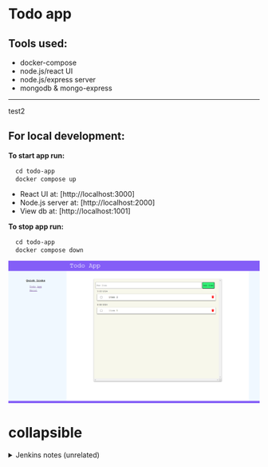 # Todo app 
## Tools used:
- docker-compose 
- node.js/react UI
- node.js/express server
- mongodb & mongo-express
---
test2
## For local development:

**To start app run:**  
```
  cd todo-app
  docker compose up
```
- React UI at: [http://localhost:3000]   
- Node.js server at: [http://localhost:2000]   
- View db at: [http://localhost:1001] 

**To stop app run:**    
```
  cd todo-app
  docker compose down
```
![img](thumbnail.png)
# collapsible
<details>
  <summary>Jenkins notes (unrelated)</summary>
  ```
  docker run --name jenkins --restart=on-failure -d \  
    --network jenkins --env DOCKER_HOST=tcp://docker:2376 \     
    --env DOCKER_CERT_PATH=~/Documents/cert/ \  
    --publish 8080:8080 --publish 50000:50000 \  
    --volume jenkins_home:/var/jenkins_home \  
    --volume jenkins-certs:/certs/client:ro \  
    --volume /var/run/docker.sock:/var/run/docker.sock \  
    jenkins/jenkins:latest  
  ```
</details>




